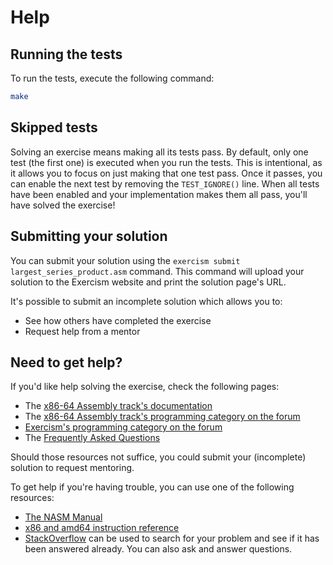# Help

## Running the tests

To run the tests, execute the following command:

```bash
make
```

## Skipped tests

Solving an exercise means making all its tests pass. By default, only one test
(the first one) is executed when you run the tests. This is intentional, as it
allows you to focus on just making that one test pass. Once it passes, you can
enable the next test by removing the `TEST_IGNORE()` line. When all tests have
been enabled and your implementation makes them all pass, you'll have solved
the exercise!

## Submitting your solution

You can submit your solution using the `exercism submit largest_series_product.asm` command.
This command will upload your solution to the Exercism website and print the solution page's URL.

It's possible to submit an incomplete solution which allows you to:

- See how others have completed the exercise
- Request help from a mentor

## Need to get help?

If you'd like help solving the exercise, check the following pages:

- The [x86-64 Assembly track's documentation](https://exercism.org/docs/tracks/x86-64-assembly)
- The [x86-64 Assembly track's programming category on the forum](https://forum.exercism.org/c/programming/x86-64-assembly)
- [Exercism's programming category on the forum](https://forum.exercism.org/c/programming/5)
- The [Frequently Asked Questions](https://exercism.org/docs/using/faqs)

Should those resources not suffice, you could submit your (incomplete) solution to request mentoring.

To get help if you're having trouble, you can use one of the following resources:

- [The NASM Manual](https://www.nasm.us/doc/)
- [x86 and amd64 instruction reference](https://www.felixcloutier.com/x86/)
- [StackOverflow](http://stackoverflow.com) can be used to search for your problem and see if it has been answered already. You can also ask and answer questions.